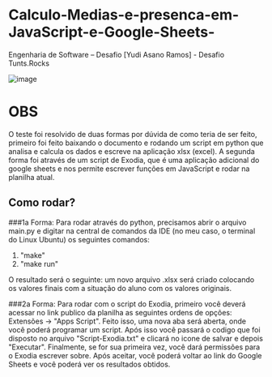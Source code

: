 # Calculo-Medias-e-presenca-em-JavaScript-e-Google-Sheets-
Engenharia de Software – Desafio [Yudi Asano Ramos] - Desafio Tunts.Rocks

![image](https://github.com/Yudiaramos/Calculo-Medias-e-presenca-em-JavaScript-e-Google-Sheets-/assets/71808184/c8c32b80-64a6-48d0-a971-80854d3b470b)


# OBS
O teste foi resolvido de duas formas por dúvida de como teria de ser feito, primeiro foi feito baixando o documento e rodando um script em python que analisa e calcula os dados e escreve na aplicação xlsx (excel). A segunda forma foi através de um script de Exodia, que é uma aplicação adicional do google sheets e nos permite escrever funções em JavaScript e rodar na planilha atual.

## Como rodar?
###1a Forma:
Para rodar através do python, precisamos abrir o arquivo main.py e digitar na central de comandos da IDE (no meu caso, o terminal do Linux Ubuntu) os seguintes comandos:
1. "make"
2. "make run"

O resultado será o seguinte: um novo arquivo .xlsx será criado colocando os valores finais com a situação do aluno com os valores originais.

###2a Forma:
Para rodar com o script do Exodia, primeiro você deverá acessar no link publico da planilha as seguintes ordens de opções: Extensões -> "Apps Script".
Feito isso, uma nova aba será aberta, onde você poderá programar um script. Após isso você passará o codigo que foi disposto no arquivo "Script-Exodia.txt" e clicará no icone de salvar e depois "Executar".
Finalmente, se for sua primeira vez, você dará permissões para o Exodia escrever sobre. Após aceitar, você poderá voltar ao link do Google Sheets e você poderá ver os resultados obtidos.
